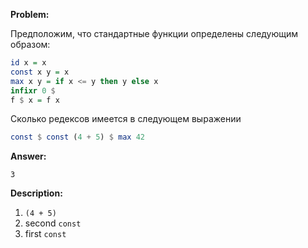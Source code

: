 **Problem:**

Предположим, что стандартные функции определены следующим образом:

```haskell
id x = x
const x y = x
max x y = if x <= y then y else x
infixr 0 $
f $ x = f x
```

Сколько редексов имеется в следующем выражении

```haskell
const $ const (4 + 5) $ max 42
```

**Answer:**

```
3
```

**Description:**

1. `(4 + 5)`
2. second `const`
3. first `const`

